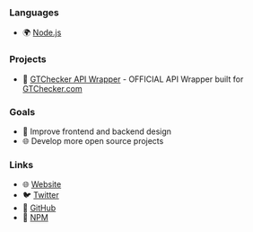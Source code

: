 
### Languages
- 🌍 [Node.js](https://nodejs.org)

### Projects
- 🔰 [GTChecker API Wrapper](https://github.com/gtchecker/gtchecker.com) - OFFICIAL API Wrapper built for [GTChecker.com](https://gtchecker.com/)

### Goals
- 🙈 Improve frontend and backend design
- 🌐 Develop more open source projects

### Links
- 🌐 [Website](https://gtchecker.com/)
- 🐦 [Twitter](https://twitter.com/GTPSNChecker)
- 🐧 [GitHub](https://github.com/gtchecker)
- 🚨 [NPM](https://www.npmjs.com/package/gtchecker.com)
